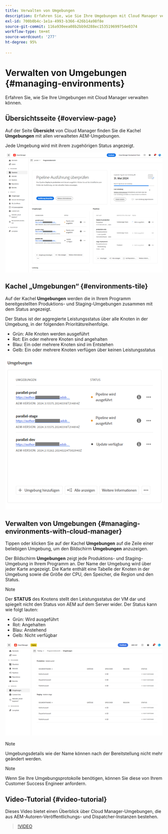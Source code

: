 ```yaml
---
title: Verwalten von Umgebungen
description: Erfahren Sie, wie Sie Ihre Umgebungen mit Cloud Manager verwalten können.
exl-id: 700b0b4c-1e1a-4993-b366-426b14a98f8e
source-git-commit: 116a930eea08b2bb9d288ec153519699754e0374
workflow-type: tm+mt
source-wordcount: '277'
ht-degree: 95%

---
```



# Verwalten von Umgebungen {#managing-environments}

Erfahren Sie, wie Sie Ihre Umgebungen mit Cloud Manager verwalten können.

## Übersichtsseite {#overview-page}

Auf der Seite **Übersicht** von Cloud Manager finden Sie die Kachel **Umgebungen** mit allen verwalteten AEM-Umgebungen.

Jede Umgebung wird mit ihrem zugehörigen Status angezeigt.

![Übersichtsseite](/help/assets/Manage-Environ-Overview.png)

## Kachel „Umgebungen“ {#environments-tile}

Auf der Kachel **Umgebungen** werden die in Ihrem Programm bereitgestellten Produktions- und Staging-Umgebungen zusammen mit dem Status angezeigt.

Der Status ist der aggregierte Leistungsstatus über alle Knoten in der Umgebung, in der folgenden Prioritätsreihenfolge.

* Grün: Alle Knoten werden ausgeführt
* Rot: Ein oder mehrere Knoten sind angehalten
* Blau: Ein oder mehrere Knoten sind im Entstehen
* Gelb: Ein oder mehrere Knoten verfügen über keinen Leistungsstatus

![Kachel „Umgebungen“](/help/assets/Environments-card-new.png)

## Verwalten von Umgebungen {#managing-environments-with-cloud-manager}

Tippen oder klicken Sie auf der Kachel **Umgebungen** auf die Zeile einer beliebigen Umgebung, um den Bildschirm **Umgebungen** anzuzeigen.

Der Bildschirm **Umgebungen** zeigt jede Produktions- und Staging-Umgebung in Ihrem Programm an. Der Name der Umgebung wird über jeder Karte angezeigt. Die Karte enthält eine Tabelle der Knoten in der Umgebung sowie die Größe der CPU, den Speicher, die Region und den Status.

>[!NOTE]
>
>Der **STATUS** des Knotens stellt den Leistungsstatus der VM dar und spiegelt nicht den Status von AEM auf dem Server wider. Der Status kann wie folgt lauten:

* Grün: Wird ausgeführt
* Rot: Angehalten
* Blau: Anstehend
* Gelb: Nicht verfügbar

![Registerkarte „Umgebungen“](/help/assets/Environments-tab.png)

>[!NOTE]
>
>Umgebungsdetails wie der Name können nach der Bereitstellung nicht mehr geändert werden.

>[!NOTE]
>
>Wenn Sie Ihre Umgebungsprotokolle benötigen, können Sie diese von Ihrem Customer Success Engineer anfordern.

## Video-Tutorial {#video-tutorial}

Dieses Video bietet einen Überblick über Cloud Manager-Umgebungen, die aus AEM-Autoren-Veröffentlichungs- und Dispatcher-Instanzen bestehen.

>[!VIDEO](https://video.tv.adobe.com/v/26318/)

